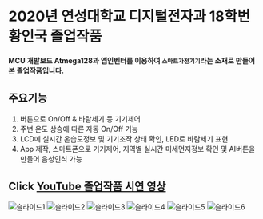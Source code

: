 # 2020년 연성대학교 디지털전자과 18학번 황인국 졸업작품

#### MCU 개발보드 Atmega128과 앱인벤터를 이용하여 `스마트가전기기`라는 소재로 만들어본 졸업작품입니다.
## 주요기능 
1. 버튼으로 On/Off & 바람세기 등 기기제어
2. 주변 온도 상승에 따른 자동 On/Off 기능
3. LCD에 실시간 온습도정보 및 기기조작 상태 확인, LED로 바람세기 표현
4. App 제작, 스마트폰으로 기기제어, 지역별 실시간 미세먼지정보 확인 및 AI버튼을 만들어 음성인식 가능

## Click [YouTube 졸업작품 시연 영상](https://www.youtube.com/watch?v=RVzAPrMWpZ0)


![슬라이드1](https://user-images.githubusercontent.com/80079407/110242506-ce222480-7f99-11eb-9090-eb9434f40fa0.JPG)
![슬라이드2](https://user-images.githubusercontent.com/80079407/110242509-cfebe800-7f99-11eb-8b8b-fff8abc4d1af.JPG)
![슬라이드3](https://user-images.githubusercontent.com/80079407/110242512-d11d1500-7f99-11eb-9cad-e2276332d4ca.JPG)
![슬라이드4](https://user-images.githubusercontent.com/80079407/110242515-d24e4200-7f99-11eb-8562-451bfb0d503a.JPG)
![슬라이드5](https://user-images.githubusercontent.com/80079407/110242519-d37f6f00-7f99-11eb-8afc-a30a6c6fadf1.JPG)
![슬라이드6](https://user-images.githubusercontent.com/80079407/110242521-d4b09c00-7f99-11eb-97c6-5cfb12699770.JPG)






